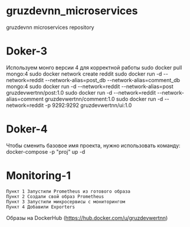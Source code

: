# gruzdevnn_microservices
gruzdevnn microservices repository
# Doker-3
Используем монго версии 4 для корректной работы
sudo docker pull mongo:4
sudo docker network create reddit
sudo docker run -d --network=reddit --network-alias=post_db --network-alias=comment_db mongo:4
sudo docker run -d --network=reddit --network-alias=post gruzdevwertnn/post:1.0
sudo docker run -d --network=reddit --network-alias=comment gruzdevwertnn/comment:1.0
sudo docker run -d --network=reddit -p 9292:9292 gruzdevwertnn/ui:1.0
# Doker-4
Чтобы сменить базовое имя проекта, нужно использовать команду:
docker-compose -p "proj" up -d
# Monitoring-1
    Пункт 1 Запустили Prometheus из готового образа
    Пункт 2 Создали свой образ Prometheus
    Пункт 3 Запустили микросервисы с мониторингом
    Пункт 4 Добавили Exporters
Образы на DockerHub (https://hub.docker.com/u/gruzdevwertnn)
